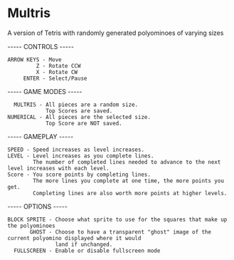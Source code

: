 # Multris
A version of Tetris with randomly generated polyominoes of varying sizes

----- CONTROLS -----
```
ARROW KEYS - Move
         Z - Rotate CCW
         X - Rotate CW
     ENTER - Select/Pause
``` 
----- GAME MODES -----
```
  MULTRIS - All pieces are a random size. 
            Top Scores are saved.
NUMERICAL - All pieces are the selected size.
            Top Score are NOT saved.
```           
----- GAMEPLAY -----
```
SPEED - Speed increases as level increases.
LEVEL - Level increases as you complete lines.
        The number of completed lines needed to advance to the next level increases with each level.
Score - You score points by completing lines.
        The more lines you complete at one time, the more points you get.
        Completing lines are also worth more points at higher levels.
```
----- OPTIONS -----
```
BLOCK SPRITE - Choose what sprite to use for the squares that make up the polyominoes
       GHOST - Choose to have a transparent "ghost" image of the current polyomino displayed where it would
               land if unchanged.
  FULLSCREEN - Enable or disable fullscreen mode
```
